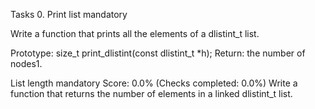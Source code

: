 Tasks
0. Print list
mandatory

Write a function that prints all the elements of a dlistint_t list.

Prototype: size_t print_dlistint(const dlistint_t *h);
Return: the number of nodes1. 

List length
mandatory
Score: 0.0% (Checks completed: 0.0%)
Write a function that returns the number of elements in a linked dlistint_t list.

